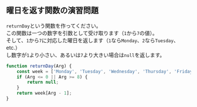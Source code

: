## 曜日を返す関数の演習問題

`returnDay`という関数を作ってください。  
この関数は一つの数字を引数として受け取ります（`1`から`7`の値）。  
そして、`1`から`7`に対応した曜日を返します（`1`なら`Monday`、`2`なら`Tuesday`、etc.）  
し数字が`1`より小さい、あるいは`7`より大きい場合は`null`を返します。  

```js
function returnDay(Arg) {
    const week = ['Monday', 'Tuesday', 'Wednesday', 'Thursday', 'Friday', 'Saturday', 'Sunday'];
    if (Arg <= 0 || Arg >= 8) {
        return null;
    }
    return week[Arg - 1];
}
```